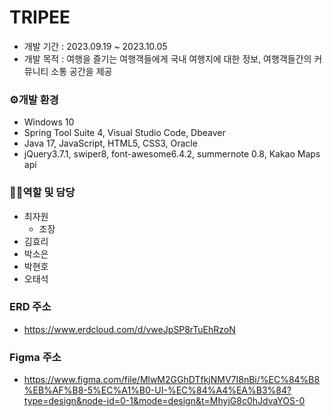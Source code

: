 # TRIPEE

- 개발 기간 : 2023.09.19 ~ 2023.10.05
- 개발 목적 : 여행을 즐기는 여행객들에게 국내 여행지에 대한 정보, 여행객들간의 커뮤니티 소통 공간을 제공
### ⚙개발 환경

- Windows 10
- Spring Tool Suite 4, Visual Studio Code, Dbeaver
- Java 17, JavaScript, HTML5, CSS3, Oracle
- jQuery3.7.1, swiper8, font-awesome6.4.2, summernote 0.8, Kakao Maps api

### 🙋‍♀️역할 및 담당

- 최자원
  - 조장
- 김효리
- 박소은
- 박현호
- 오태석

### ERD 주소

- <https://www.erdcloud.com/d/vweJpSP8rTuEhRzoN>

### Figma 주소

- <https://www.figma.com/file/MlwM2GGhDTfkjNMV7I8nBi/%EC%84%B8%EB%AF%B8-5%EC%A1%B0-UI-%EC%84%A4%EA%B3%84?type=design&node-id=0-1&mode=design&t=MhyjG8c0hJdvaYOS-0>
